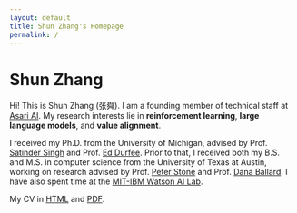 ```yaml
---
layout: default
title: Shun Zhang's Homepage
permalink: /
---
```

# Shun Zhang

Hi! This is Shun Zhang (张舜).
I am a founding member of technical staff at [Asari AI](https://asari.ai/). My research interests lie in **reinforcement learning**, **large language models**, and **value alignment**.

I received my Ph.D. from the University of Michigan, advised by Prof. [Satinder Singh](https://web.eecs.umich.edu/~baveja/) and Prof. [Ed Durfee](https://durfee.engin.umich.edu/).
Prior to that, I received both my B.S. and M.S. in computer science from the University of Texas at Austin, working on research advised by Prof. [Peter Stone](https://www.cs.utexas.edu/~pstone/) and Prof. [Dana Ballard](https://www.cs.utexas.edu/~dana/).
I have also spent time at the [MIT-IBM Watson AI Lab](https://mitibmwatsonailab.mit.edu/).

My CV in [HTML](/cv/) and [PDF](/pdfs/shun-zhang-cv.pdf).
